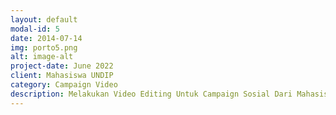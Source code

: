 ```yaml
---
layout: default
modal-id: 5
date: 2014-07-14
img: porto5.png
alt: image-alt
project-date: June 2022
client: Mahasiswa UNDIP
category: Campaign Video
description: Melakukan Video Editing Untuk Campaign Sosial Dari Mahasiswa UNDIP Yaitu 4Hours4Change
---
```

